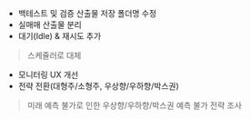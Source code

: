 - 백테스트 및 검증 산출물 저장 폴더명 수정
- 실매매 산출물 분리
- 대기(Idle) & 재시도 추가
> 스케쥴러로 대체
- 모니터링 UX 개선
- 전략 전환(대형주/소형주, 우상향/우하향/박스권)
> 미래 예측 불가로 인한 우상향/우하향/박스권 예측 불가
> 전략 조사